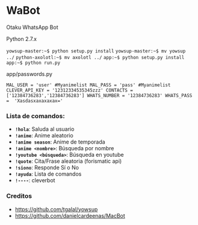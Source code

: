 # WaBot

Otaku WhatsApp Bot

Python 2.7.x

`yowsup-master:~$ python setup.py install`
`yowsup-master:~$ mv yowsup ../`
`python-axolotl:~$ mv axolotl ../`
`app:~$ python setup.py install`
`app:~$ python run.py`

app/passwords.py

`
MAL_USER = 'user' #Myanimelist
MAL_PASS = 'pass' #Myanimelist
CLEVER_API_KEY = '12312334535345zzz'
CONTACTS = ['12384736283','12384736283']
WHATS_NUMBER = '12384736283'
WHATS_PASS =  'Xasdasxaxaxaxax='
`


### Lista de comandos:

+ **`!hola`**: Saluda al usuario
+ **`!anime`**: Anime aleatorio
+ **`!anime season`**: Anime de temporada
+ **`!anime <nombre>`**: Búsqueda por nombre
+ **`!youtube <búsqueda>`**: Búsqueda en youtube
+ **`!quote`**: Cita/Frase aleatoria (forismatic api)
+ **`!siono`**: Responde Sí o No
+ **`!ayuda`**: Lista de comandos
+ **`!----`**: cleverbot

### Creditos

* https://github.com/tgalal/yowsup
* https://github.com/danielcardeenas/MacBot
